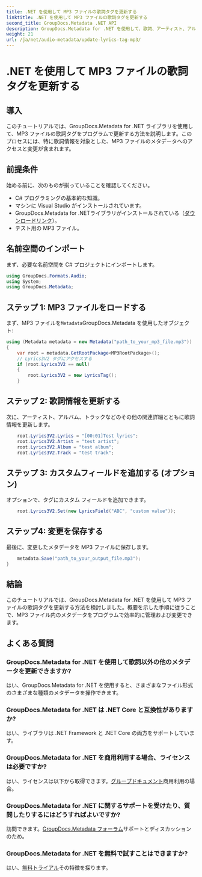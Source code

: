 ```yaml
---
title: .NET を使用して MP3 ファイルの歌詞タグを更新する
linktitle: .NET を使用して MP3 ファイルの歌詞タグを更新する
second_title: GroupDocs.Metadata .NET API
description: GroupDocs.Metadata for .NET を使用して、歌詞、アーティスト、アルバムの詳細などの MP3 ファイルのメタデータをプログラムで更新する方法を学びます。
weight: 21
url: /ja/net/audio-metadata/update-lyrics-tag-mp3/
---
```


# .NET を使用して MP3 ファイルの歌詞タグを更新する

## 導入
このチュートリアルでは、GroupDocs.Metadata for .NET ライブラリを使用して、MP3 ファイルの歌詞タグをプログラムで更新する方法を説明します。このプロセスには、特に歌詞情報を対象とした、MP3 ファイルのメタデータへのアクセスと変更が含まれます。
## 前提条件
始める前に、次のものが揃っていることを確認してください。
- C# プログラミングの基本的な知識。
- マシンに Visual Studio がインストールされています。
-  GroupDocs.Metadata for .NETライブラリがインストールされている（[ダウンロードリンク](https://releases.groupdocs.com/metadata/net/)）。
- テスト用の MP3 ファイル。

## 名前空間のインポート
まず、必要な名前空間を C# プロジェクトにインポートします。
```csharp
using GroupDocs.Formats.Audio;
using System;
using GroupDocs.Metadata;
```
## ステップ 1: MP3 ファイルをロードする
まず、MP3 ファイルを`Metadata`GroupDocs.Metadata を使用したオブジェクト:
```csharp
using (Metadata metadata = new Metadata("path_to_your_mp3_file.mp3"))
{
    var root = metadata.GetRootPackage<MP3RootPackage>();
    // Lyrics3V2 タグにアクセスする
    if (root.Lyrics3V2 == null)
    {
        root.Lyrics3V2 = new LyricsTag();
    }
```
## ステップ 2: 歌詞情報を更新する
次に、アーティスト、アルバム、トラックなどのその他の関連詳細とともに歌詞情報を更新します。
```csharp
    root.Lyrics3V2.Lyrics = "[00:01]Test lyrics";
    root.Lyrics3V2.Artist = "test artist";
    root.Lyrics3V2.Album = "test album";
    root.Lyrics3V2.Track = "test track";
```
## ステップ 3: カスタムフィールドを追加する (オプション)
オプションで、タグにカスタム フィールドを追加できます。
```csharp
    root.Lyrics3V2.Set(new LyricsField("ABC", "custom value"));
```
## ステップ4: 変更を保存する
最後に、変更したメタデータを MP3 ファイルに保存します。
```csharp
    metadata.Save("path_to_your_output_file.mp3");
}
```

## 結論
このチュートリアルでは、GroupDocs.Metadata for .NET を使用して MP3 ファイルの歌詞タグを更新する方法を検討しました。概要を示した手順に従うことで、MP3 ファイル内のメタデータをプログラムで効率的に管理および変更できます。

## よくある質問
### GroupDocs.Metadata for .NET を使用して歌詞以外の他のメタデータを更新できますか?
はい、GroupDocs.Metadata for .NET を使用すると、さまざまなファイル形式のさまざまな種類のメタデータを操作できます。
### GroupDocs.Metadata for .NET は .NET Core と互換性がありますか?
はい、ライブラリは .NET Framework と .NET Core の両方をサポートしています。
### GroupDocs.Metadata for .NET を商用利用する場合、ライセンスは必要ですか?
はい、ライセンスは以下から取得できます。[グループドキュメント](https://purchase.groupdocs.com/buy)商用利用の場合。
### GroupDocs.Metadata for .NET に関するサポートを受けたり、質問したりするにはどうすればよいですか?
訪問できます。[GroupDocs.Metadata フォーラム](https://forum.groupdocs.com/c/metadata/14)サポートとディスカッションのため。
### GroupDocs.Metadata for .NET を無料で試すことはできますか?
はい、[無料トライアル](https://releases.groupdocs.com/)その特徴を探ります。
